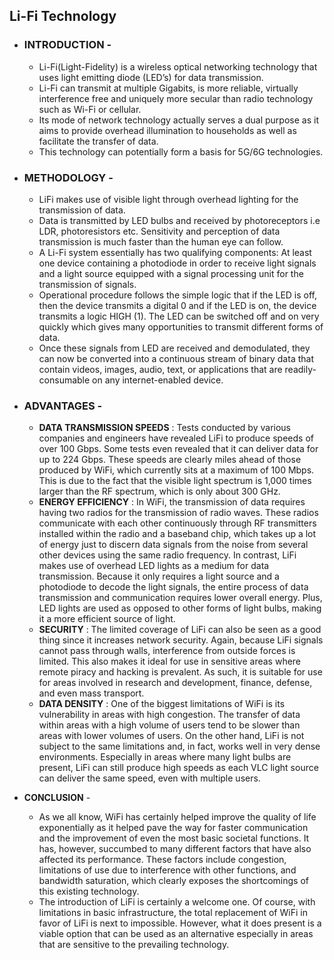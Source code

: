 ## Li-Fi Technology

* ### INTRODUCTION - 
   * Li-Fi(Light-Fidelity) is a wireless optical networking technology that uses light emitting diode (LED’s) for data transmission. 
   * Li-Fi can transmit at multiple Gigabits, is more reliable, virtually interference free and uniquely more secular than radio technology such as Wi-Fi or cellular.
   * Its mode of network technology actually serves a dual purpose as it aims to provide overhead illumination to households as well as facilitate the transfer of data.
   * This technology can potentially form a basis for 5G/6G technologies.
   
* ### METHODOLOGY -
   * LiFi makes use of visible light through overhead lighting for the transmission of data. 
   * Data is transmitted by LED bulbs and received by photoreceptors i.e LDR, photoresistors etc. Sensitivity and perception of data transmission is much faster than the human eye  can follow.
   * A Li-Fi system essentially has two qualifying components: At least one device containing a photodiode in order to receive light signals and a light source equipped with a signal processing unit for the transmission of signals.
   * Operational procedure follows the simple logic that if the LED is off, then the device transmits a digital 0 and if the LED is on, the device transmits a logic HIGH (1). The LED can be switched off and on very quickly which gives many opportunities to transmit different forms of data. 
   * Once these signals from LED are received and demodulated, they can now be converted into a continuous stream of binary data that contain videos, images, audio, text, or applications that are readily-consumable on any internet-enabled device.
   
 * ### ADVANTAGES -
   * __DATA TRANSMISSION SPEEDS__ : Tests conducted by various companies and engineers have revealed LiFi to produce speeds of over 100 Gbps. Some tests even revealed that it can deliver data for up to 224 Gbps. These speeds are clearly miles ahead of those produced by WiFi, which currently sits at a maximum of 100 Mbps. This is due to the fact that the visible light spectrum is 1,000 times larger than the RF spectrum, which is only about 300 GHz. 
   * __ENERGY EFFICIENCY__ : In WiFi, the transmission of data requires having two radios for the transmission of radio waves. These radios communicate with each other continuously through RF transmitters installed within the radio and a baseband chip, which takes up a lot of energy just to discern data signals from the noise from several other devices using the same radio frequency. In contrast, LiFi makes use of overhead LED lights as a medium for data transmission. Because it only requires a light source and a photodiode to decode the light signals, the entire process of data transmission and communication requires lower overall energy. Plus, LED lights are used as opposed to other forms of light bulbs, making it a more efficient source of light.
   * __SECURITY__ : The limited coverage of LiFi can also be seen as a good thing since it increases network security. Again, because LiFi signals cannot pass through walls, interference from outside forces is limited. This also makes it ideal for use in sensitive areas where remote piracy and hacking is prevalent. As such, it is suitable for use for areas involved in research and development, finance, defense, and even mass transport.
   * __DATA DENSITY__ : One of the biggest limitations of WiFi is its vulnerability in areas with high congestion. The transfer of data within areas with a high volume of users tend to be slower than areas with lower volumes of users. On the other hand, LiFi is not subject to the same limitations and, in fact, works well in very dense environments. Especially in areas where many light bulbs are present, LiFi can still produce high speeds as each VLC light source can deliver the same speed, even with multiple users.
   
 * __CONCLUSION__ - 
   * As we all know, WiFi has certainly helped improve the quality of life exponentially as it helped pave the way for faster communication and the improvement of even the most basic societal functions. It has, however, succumbed to many different factors that have also affected its performance. These factors include congestion, limitations of use due to interference with other functions, and bandwidth saturation, which clearly exposes the shortcomings of this existing technology.
   * The introduction of LiFi is certainly a welcome one. Of course, with limitations in basic infrastructure, the total replacement of WiFi in favor of LiFi is next to impossible. However, what it does present is a viable option that can be used as an alternative especially in areas that are sensitive to the prevailing technology.


   

 
